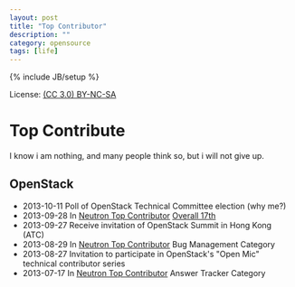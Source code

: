 ```yaml
---
layout: post
title: "Top Contributor"
description: ""
category: opensource
tags: [life]
---
```

{% include JB/setup %}

License: [(CC 3.0) BY-NC-SA](http://creativecommons.org/licenses/by-nc-sa/3.0/)

# Top Contribute
I know i am nothing, and many people think so, but i will not give up.

## OpenStack
* 2013-10-11 Poll of OpenStack Technical Committee election (why me?)
* 2013-09-28 In [Neutron Top Contributor](https://launchpad.net/neutron/+topcontributors) [Overall 17th](/resources/neutron-top-20-2013-09-28.png)
* 2013-09-27 Receive invitation of OpenStack Summit in Hong Kong (ATC)
* 2013-08-29 In [Neutron Top Contributor](https://launchpad.net/neutron/+topcontributors) Bug Management Category
* 2013-08-27 Invitation to participate in OpenStack's "Open Mic" technical contributor series
* 2013-07-17 In [Neutron Top Contributor](https://launchpad.net/neutron/+topcontributors) Answer Tracker Category

